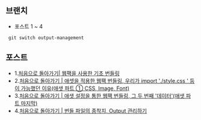 ##  브랜치
- 포스트 1 ~ 4
```
 git switch output-management
```

## 포스트
- 1.[처음으로 돌아가기| 웹팩을 사용한 기초 번들링](https://duklook.tistory.com/577)
- 2.[처음으로 돌아가기 | 애셋을 적용한 웹팩 번들링, 우리가 import './style.css ' 등이 가능했던 이유(애샛 파트 ① CSS, Image, Font)](https://duklook.tistory.com/578)
- 3.[처음으로 돌아가기 | 애샛 설정을 통한 웹팩 번들링, 그 두 번째 '데이터'(애샛 파트 마지막)](https://duklook.tistory.com/579)
- 4.[처음으로 돌아가기 | 번들 파일의 종착지, Output 관리하기](https://duklook.tistory.com/580)